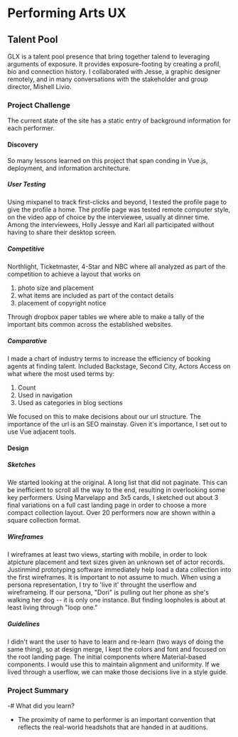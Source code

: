 # Performing Arts UX

## Talent Pool

GLX is a talent pool presence that bring together talend to leveraging arguments of exposure.  It provides exposure-footing by creating a profil, bio and connection history.  I collaborated with Jesse, a graphic designer remotely, and in many conversations with the stakeholder and group director, Mishell Livio.


### Project Challenge

The current state of the site has a static entry of background information for each performer.

#### Discovery
So many lessons learned on this project that span conding in Vue.js, deployment, and information architecture.


##### User Testing
Using mixpanel to track first-clicks and beyond, I tested the profile page to give the profile a home. The profile page was tested remote computer style, on the video app of choice by the interviewee, usually at dinner time.  Among the interviewees, Holly Jessye and Karl all participated without having to share their desktop screen.

##### Competitive
Northlight, Ticketmaster, 4-Star and NBC where all analyzed as part of the competition to achieve a layout that works on 
1. photo size and placement
2. what items are included as part of the contact details
3. placement of copyright notice

Through dropbox paper tables we where able to make a tally of the important bits common across the established websites.

##### Comparative
I made a chart of industry terms to increase the efficiency of booking agents at finding talent. Included Backstage, Second City, Actors Access on what where the most used terms by:
1. Count
2. Used in navigation
3. Used as categories in blog sections

We focused on this to make decisions about our url structure. The importance of the url is an SEO mainstay.  Given it's importance, I set out to use Vue adjacent tools.

#### Design
##### Sketches
We started looking at the original.  A long list that did not paginate.  This can be inefficient to scroll all the way to the end, resulting in overlooking some key performers. Using Marvelapp and 3x5 cards, I sketched out about 3 final variations on a full cast landing page in order to choose a more compact collection layout. Over 20 performers now are shown within a square collection format.

##### Wireframes
I wireframes at least two views, starting with mobile, in order to look atpicture placement and text sizes given an unknown set of actor records. Justinmind prototyping software immediately help load a data collection into the first wireframes.  It is important to not assume to much.  When using a persona representation, I try to 'live it' throught the userflow and wireframeing.  If our persona, "Dori" is pulling out her phone as she's walking her dog -- it is only one instance.  But finding loopholes is about at least living through "loop one." 

##### Guidelines
I didn't want the user to have to learn and re-learn (two ways of doing the same thing), so at design merge, I kept the colors and font and focused on the root landing page.  The initial components where Material-based components.  I would use this to maintain alignment and uniformity.  If we lived through a userflow, we can make those decisions live in a style guide.

### Project Summary
-# What did you learn?
- The proximity of name to performer is an important convention that reflects the real-world headshots that are handed in at auditions.
